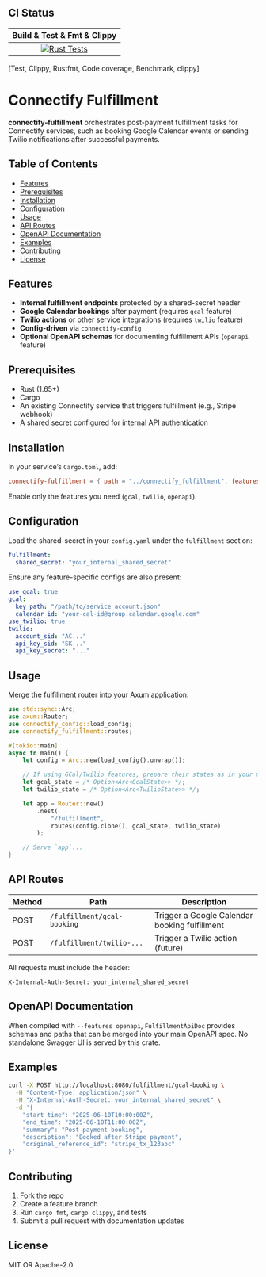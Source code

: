 ## CI Status

| Build & Test & Fmt & Clippy |
|:---------------------------:|
| [![Rust Tests](https://github.com/holg/connectify_rs/actions/workflows/rust-tests.yml/badge.svg?branch=main)](https://github.com/holg/connectify_rs/actions/workflows/rust-tests.yml) |
[Test, Clippy, Rustfmt, Code coverage, Benchmark, clippy]

# Connectify Fulfillment

**connectify-fulfillment** orchestrates post-payment fulfillment tasks for Connectify services, such as booking Google Calendar events or sending Twilio notifications after successful payments.

## Table of Contents

- [Features](#features)
- [Prerequisites](#prerequisites)
- [Installation](#installation)
- [Configuration](#configuration)
- [Usage](#usage)
- [API Routes](#api-routes)
- [OpenAPI Documentation](#openapi-documentation)
- [Examples](#examples)
- [Contributing](#contributing)
- [License](#license)

## Features

- **Internal fulfillment endpoints** protected by a shared-secret header
- **Google Calendar bookings** after payment (requires `gcal` feature)
- **Twilio actions** or other service integrations (requires `twilio` feature)
- **Config-driven** via `connectify-config`
- **Optional OpenAPI schemas** for documenting fulfillment APIs (`openapi` feature)

## Prerequisites

- Rust (1.65+)
- Cargo
- An existing Connectify service that triggers fulfillment (e.g., Stripe webhook)
- A shared secret configured for internal API authentication

## Installation

In your service’s `Cargo.toml`, add:
```toml
connectify-fulfillment = { path = "../connectify_fulfillment", features = ["gcal", "twilio", "openapi"] }
```
Enable only the features you need (`gcal`, `twilio`, `openapi`).

## Configuration

Load the shared-secret in your `config.yaml` under the `fulfillment` section:
```yaml
fulfillment:
  shared_secret: "your_internal_shared_secret"
```
Ensure any feature-specific configs are also present:
```yaml
use_gcal: true
gcal:
  key_path: "/path/to/service_account.json"
  calendar_id: "your-cal-id@group.calendar.google.com"
use_twilio: true
twilio:
  account_sid: "AC..."
  api_key_sid: "SK..."
  api_key_secret: "..."
```

## Usage

Merge the fulfillment router into your Axum application:
```rust
use std::sync::Arc;
use axum::Router;
use connectify_config::load_config;
use connectify_fulfillment::routes;

#[tokio::main]
async fn main() {
    let config = Arc::new(load_config().unwrap());

    // If using GCal/Twilio features, prepare their states as in your main service
    let gcal_state = /* Option<Arc<GcalState>> */;
    let twilio_state = /* Option<Arc<TwilioState>> */;

    let app = Router::new()
        .nest(
            "/fulfillment",
            routes(config.clone(), gcal_state, twilio_state)
        );

    // Serve `app`...
}
```

## API Routes

| Method | Path                         | Description                                   |
| ------ | ---------------------------- | --------------------------------------------- |
| POST   | `/fulfillment/gcal-booking`  | Trigger a Google Calendar booking fulfillment |
| POST   | `/fulfillment/twilio-...`    | Trigger a Twilio action (future)              |

All requests must include the header:
```http
X-Internal-Auth-Secret: your_internal_shared_secret
```

## OpenAPI Documentation

When compiled with `--features openapi`, `FulfillmentApiDoc` provides schemas and paths that can be merged into your main OpenAPI spec. No standalone Swagger UI is served by this crate.

## Examples

```bash
curl -X POST http://localhost:8080/fulfillment/gcal-booking \
  -H "Content-Type: application/json" \
  -H "X-Internal-Auth-Secret: your_internal_shared_secret" \
  -d '{
    "start_time": "2025-06-10T10:00:00Z",
    "end_time": "2025-06-10T11:00:00Z",
    "summary": "Post-payment booking",
    "description": "Booked after Stripe payment",
    "original_reference_id": "stripe_tx_123abc"
}'
```

## Contributing

1. Fork the repo
2. Create a feature branch
3. Run `cargo fmt`, `cargo clippy`, and tests
4. Submit a pull request with documentation updates

## License

MIT OR Apache-2.0
